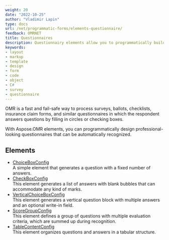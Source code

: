 ```yaml
---
weight: 20
date: "2022-10-25"
author: "Vladimir Lapin"
type: docs
url: /net/programmatic-forms/elements-questionnaire/
feedback: OMRNET
title: Questionnaires
description: Questionnairy elements allow you to programmatically build OMR-ready surveys, ballots, checklists, and similar forms.
keywords:
- layout
- markup
- template
- design
- form
- code
- object
- C#
- survey
- questionnaire
---
```


OMR is a fast and fail-safe way to process surveys, ballots, checklists, insurance claim forms, and similar questionnaires in which the respondent answers questions by filling in circles or checking boxes.

With Aspose.OMR elements, you can programmatically design professional-looking questionnaires that can be automatically recognized.

## Elements

- [ChoiceBoxConfig](/omr/net/programmatic-forms/choiceboxconfig/)  
  A simple element that generates a question with a fixed number of answers.
- [CheckBoxConfig](/omr/net/programmatic-forms/checkboxconfig/)  
  This element generates a list of answers with blank bubbles that can accommodate any kind of marks.
- [VerticalChoiceBoxConfig](/omr/net/programmatic-forms/verticalchoiceboxconfig/)  
  This element generates a vertical question block with multiple answers and an optional write-in field.
- [ScoreGroupConfig](/omr/net/programmatic-forms/scoregroupconfig/)  
  This element defines a group of questions with multiple evaluation criteria, which are summed up during recognition.
- [TableContentConfig](/omr/net/programmatic-forms/tableconfig/)  
  This element organizes questions and answers in a tabular structure.
